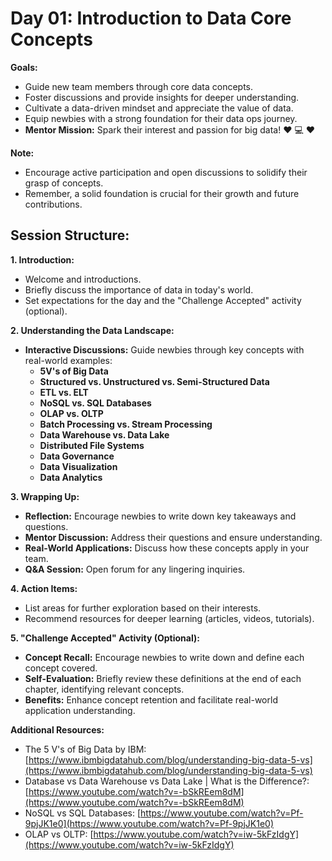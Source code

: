# Day 01: Introduction to Data Core Concepts

**Goals:**

* Guide new team members through core data concepts.
* Foster discussions and provide insights for deeper understanding.
* Cultivate a data-driven mindset and appreciate the value of data.
* Equip newbies with a strong foundation for their data ops journey.
* **Mentor Mission:** Spark their interest and passion for big data!  :heart: :computer: :heart:

**Note:**

* Encourage active participation and open discussions to solidify their grasp of concepts.
* Remember, a solid foundation is crucial for their growth and future contributions.

## Session Structure:

**1. Introduction:**

* Welcome and introductions.
* Briefly discuss the importance of data in today's world.
* Set expectations for the day and the "Challenge Accepted" activity (optional).

**2. Understanding the Data Landscape:**

* **Interactive Discussions:** Guide newbies through key concepts with real-world examples:
    * **5V's of Big Data**
    * **Structured vs. Unstructured vs. Semi-Structured Data**
    * **ETL vs. ELT**
    * **NoSQL vs. SQL Databases**
    * **OLAP vs. OLTP**
    * **Batch Processing vs. Stream Processing**
    * **Data Warehouse vs. Data Lake**
    * **Distributed File Systems**
    * **Data Governance**
    * **Data Visualization**
    * **Data Analytics**

**3. Wrapping Up:**

* **Reflection:** Encourage newbies to write down key takeaways and questions.
* **Mentor Discussion:** Address their questions and ensure understanding.
* **Real-World Applications:** Discuss how these concepts apply in your team.
* **Q&A Session:** Open forum for any lingering inquiries.

**4. Action Items:**

* List areas for further exploration based on their interests.
* Recommend resources for deeper learning (articles, videos, tutorials).

**5. "Challenge Accepted" Activity (Optional):**

* **Concept Recall:** Encourage newbies to write down and define each concept covered.
* **Self-Evaluation:** Briefly review these definitions at the end of each chapter, identifying relevant concepts.
* **Benefits:** Enhance concept retention and facilitate real-world application understanding.

**Additional Resources:**

* The 5 V's of Big Data by IBM: [https://www.ibmbigdatahub.com/blog/understanding-big-data-5-vs](https://www.ibmbigdatahub.com/blog/understanding-big-data-5-vs)
* Database vs Data Warehouse vs Data Lake | What is the Difference?: [https://www.youtube.com/watch?v=-bSkREem8dM](https://www.youtube.com/watch?v=-bSkREem8dM)
* NoSQL vs SQL Databases: [https://www.youtube.com/watch?v=Pf-9pjJK1e0](https://www.youtube.com/watch?v=Pf-9pjJK1e0)
* OLAP vs OLTP: [https://www.youtube.com/watch?v=iw-5kFzIdgY](https://www.youtube.com/watch?v=iw-5kFzIdgY)

